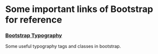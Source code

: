 # Some important links of Bootstrap for reference

### [Bootstrap Typography](https://getbootstrap.com/docs/4.0/content/typography/)
Some useful typography tags and classes in bootstrap.

### 